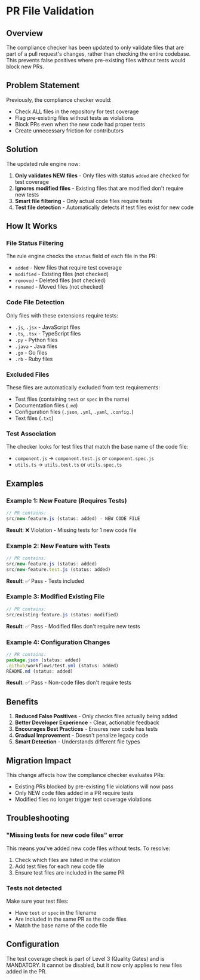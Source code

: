 # PR File Validation

## Overview

The compliance checker has been updated to only validate files that are part of a pull request's changes, rather than checking the entire codebase. This prevents false positives where pre-existing files without tests would block new PRs.

## Problem Statement

Previously, the compliance checker would:
- Check ALL files in the repository for test coverage
- Flag pre-existing files without tests as violations
- Block PRs even when the new code had proper tests
- Create unnecessary friction for contributors

## Solution

The updated rule engine now:
1. **Only validates NEW files** - Only files with status `added` are checked for test coverage
2. **Ignores modified files** - Existing files that are modified don't require new tests
3. **Smart file filtering** - Only actual code files require tests
4. **Test file detection** - Automatically detects if test files exist for new code

## How It Works

### File Status Filtering

The rule engine checks the `status` field of each file in the PR:
- `added` - New files that require test coverage
- `modified` - Existing files (not checked)
- `removed` - Deleted files (not checked)
- `renamed` - Moved files (not checked)

### Code File Detection

Only files with these extensions require tests:
- `.js`, `.jsx` - JavaScript files
- `.ts`, `.tsx` - TypeScript files  
- `.py` - Python files
- `.java` - Java files
- `.go` - Go files
- `.rb` - Ruby files

### Excluded Files

These files are automatically excluded from test requirements:
- Test files (containing `test` or `spec` in the name)
- Documentation files (`.md`)
- Configuration files (`.json`, `.yml`, `.yaml`, `.config.`)
- Text files (`.txt`)

### Test Association

The checker looks for test files that match the base name of the code file:
- `component.js` → `component.test.js` or `component.spec.js`
- `utils.ts` → `utils.test.ts` or `utils.spec.ts`

## Examples

### Example 1: New Feature (Requires Tests)
```javascript
// PR contains:
src/new-feature.js (status: added) - NEW CODE FILE
```
**Result**: ❌ Violation - Missing tests for 1 new code file

### Example 2: New Feature with Tests
```javascript
// PR contains:
src/new-feature.js (status: added)
src/new-feature.test.js (status: added)
```
**Result**: ✅ Pass - Tests included

### Example 3: Modified Existing File
```javascript
// PR contains:
src/existing-feature.js (status: modified)
```
**Result**: ✅ Pass - Modified files don't require new tests

### Example 4: Configuration Changes
```javascript
// PR contains:
package.json (status: added)
.github/workflows/test.yml (status: added)
README.md (status: added)
```
**Result**: ✅ Pass - Non-code files don't require tests

## Benefits

1. **Reduced False Positives** - Only checks files actually being added
2. **Better Developer Experience** - Clear, actionable feedback
3. **Encourages Best Practices** - Ensures new code has tests
4. **Gradual Improvement** - Doesn't penalize legacy code
5. **Smart Detection** - Understands different file types

## Migration Impact

This change affects how the compliance checker evaluates PRs:
- Existing PRs blocked by pre-existing file violations will now pass
- Only NEW code files added in a PR require tests
- Modified files no longer trigger test coverage violations

## Troubleshooting

### "Missing tests for new code files" error

This means you've added new code files without tests. To resolve:
1. Check which files are listed in the violation
2. Add test files for each new code file
3. Ensure test files are included in the same PR

### Tests not detected

Make sure your test files:
- Have `test` or `spec` in the filename
- Are included in the same PR as the code files
- Match the base name of the code file

## Configuration

The test coverage check is part of Level 3 (Quality Gates) and is MANDATORY. It cannot be disabled, but it now only applies to new files added in the PR.